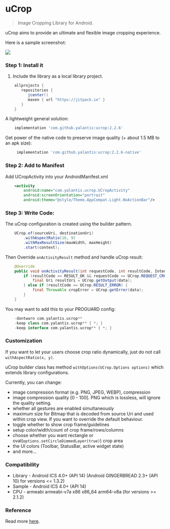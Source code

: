 # uCrop


> Image Cropping Library for Android.

uCrop aims to provide an ultimate and flexible image cropping experience.

Here is a sample screenshot:

![](https://github.com/Yalantis/uCrop/raw/develop/preview.gif)

### Step 1: Install it


1. Include the library as a local library project.

```groovy
	allprojects {
	   repositories {
	      jcenter()
	      maven { url "https://jitpack.io" }
	   }
	}
```

A lightweight general solution:

```groovy
    implementation 'com.github.yalantis:ucrop:2.2.6' 
```
Get power of the native code to preserve image quality (+ about 1.5 MB to an apk size):

```groovy
     implementation 'com.github.yalantis:ucrop:2.2.6-native'
```

### Step 2: Add to Manifest

Add UCropActivity into your AndroidManifest.xml

```xml
    <activity
        android:name="com.yalantis.ucrop.UCropActivity"
        android:screenOrientation="portrait"
        android:theme="@style/Theme.AppCompat.Light.NoActionBar"/>
```

### Step 3: Write Code:

The uCrop configuration is created using the builder pattern.

```java
    UCrop.of(sourceUri, destinationUri)
        .withAspectRatio(16, 9)
        .withMaxResultSize(maxWidth, maxHeight)
        .start(context);
```


Then Override `onActivityResult` method and handle uCrop result:

```java
    @Override
    public void onActivityResult(int requestCode, int resultCode, Intent data) {
        if (resultCode == RESULT_OK && requestCode == UCrop.REQUEST_CROP) {
            final Uri resultUri = UCrop.getOutput(data);
        } else if (resultCode == UCrop.RESULT_ERROR) {
            final Throwable cropError = UCrop.getError(data);
        }
    }
```

You may want to add this to your PROGUARD config:

```groovy
    -dontwarn com.yalantis.ucrop**
    -keep class com.yalantis.ucrop** { *; }
    -keep interface com.yalantis.ucrop** { *; }
```

### Customization

If you want to let your users choose crop ratio dynamically, just do not call `withAspectRatio(x, y)`.

uCrop builder class has method `withOptions(UCrop.Options options)` which extends library configurations.

Currently, you can change:

 * image compression format (e.g. PNG, JPEG, WEBP), compression
 * image compression quality [0 - 100]. PNG which is lossless, will ignore the quality setting.
 * whether all gestures are enabled simultaneously
 * maximum size for Bitmap that is decoded from source Uri and used within crop view. If you want to override the default behaviour.
 * toggle whether to show crop frame/guidelines
 * setup color/width/count of crop frame/rows/columns
 * choose whether you want rectangle or oval(`options.setCircleDimmedLayer(true)`) crop area
 * the UI colors (Toolbar, StatusBar, active widget state)
 * and more...

### Compatibility

* Library - Android ICS 4.0+ (API 14) (Android GINGERBREAD 2.3+ (API 10) for versions <= 1.3.2)
* Sample - Android ICS 4.0+ (API 14)
* CPU - armeabi armeabi-v7a x86 x86_64 arm64-v8a (for versions >= 2.1.2)


### Reference

Read more [here](https://github.com/Yalantis/uCrop/).

